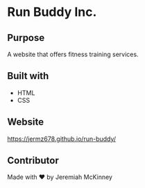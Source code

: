 # Run Buddy Inc.

## Purpose
A website that offers fitness training services.

## Built with 
* HTML
* CSS

## Website
https://jermz678.github.io/run-buddy/

## Contributor
Made with ❤️ by Jeremiah McKinney
